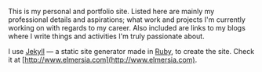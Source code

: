 This is my personal and portfolio site. Listed here are mainly my professional details and aspirations; what work and projects I'm currently working on with regards to my career. Also included are links to my blogs where I write things and activities I'm truly passionate about.

I use [Jekyll](http://jekyllrb.com) — a static site generator made in [Ruby](https://www.ruby-lang.org/en/), to create the site. Check it at [http://www.elmersia.com](http://www.elmersia.com).